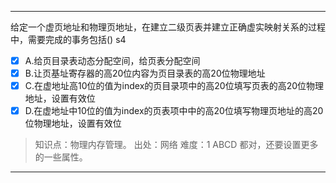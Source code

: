 ---
给定一个虚页地址和物理页地址，在建立二级页表并建立正确虚实映射关系的过程中，需要完成的事务包括() s4
- [x] A.给页目录表动态分配空间，给页表分配空间
- [x] B.让页基址寄存器的高20位内容为页目录表的高20位物理地址
- [x] C.在虚地址高10位的值为index的页目录项中的高20位填写页表的高20位物理地址，设置有效位
- [x] D.在虚地址中10位的值为index的页表项中中的高20位填写物理页地址的高20位物理地址，设置有效位

> 知识点：物理内存管理。
> 出处：网络
> 难度：1
> ABCD 都对，还要设置更多的一些属性。


---